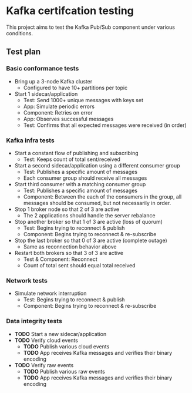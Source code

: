 # Kafka certifcation testing

This project aims to test the Kafka Pub/Sub component under various conditions.

## Test plan

### Basic conformance tests

* Bring up a 3-node Kafka cluster
    * Configured to have 10+ partitions per topic
* Start 1 sidecar/application
    * Test: Send 1000+ unique messages with keys set
    * App: Simulate periodic errors
    * Component: Retries on error
    * App: Observes successful messages
    * Test: Confirms that all expected messages were received (in order)

### Kafka infra tests

* Start a constant flow of publishing and subscribing
    * Test: Keeps count of total sent/received
* Start a second sidecar/application using a different consumer group
    * Test: Publishes a specific amount of messages
    * Each consumer group should receive all messages
* Start third consumer with a matching consumer group
    * Test: Publishes a specific amount of messages
    * Component: Between the each of the consumers in the group, all messages should be consumed, but not necessarily in order.
* Stop 1 broker node so that 2 of 3 are active
    * The 2 applications should handle the server rebalance
* Stop another broker so that 1 of 3 are active (loss of quorum)
    * Test: Begins trying to reconnect & publish
    * Component: Begins trying to reconnect & re-subscribe
* Stop the last broker so that 0 of 3 are active (complete outage)
    * Same as reconnection behavior above
* Restart both brokers so that 3 of 3 are active
    * Test & Component: Reconnect
    * Count of total sent should equal total received

### Network tests

* Simulate network interruption
    * Test: Begins trying to reconnect & publish
    * Component: Begins trying to reconnect & re-subscribe

### Data integrity tests

* **TODO** Start a new sidecar/application
* **TODO** Verify cloud events 
    * **TODO** Publish various cloud events
    * **TODO** App receives Kafka messages and verifies their binary encoding
* **TODO** Verify raw events
    * **TODO** Publish various raw events
    * **TODO** App receives Kafka messages and verifies their binary encoding